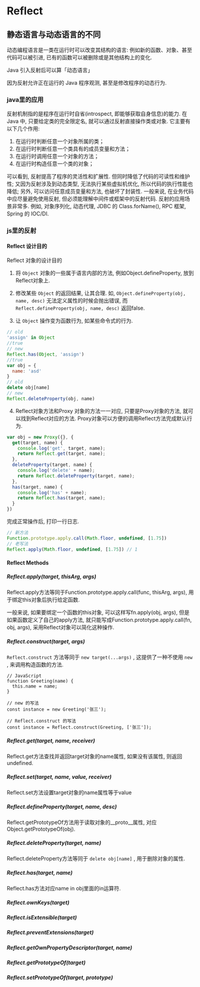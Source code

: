 <!--
Created: Mon Aug 26 2019 15:18:08 GMT+0800 (China Standard Time)
Modified: Wed May 06 2020 19:01:36 GMT+0800 (China Standard Time)
-->

# Reflect

## 静态语言与动态语言的不同

动态编程语言是一类在运行时可以改变其结构的语言: 例如新的函数、对象、甚至代码可以被引进, 已有的函数可以被删除或是其他结构上的变化.

Java 引入反射后可以算「动态语言」

因为反射允许正在运行的 Java 程序观测, 甚至是修改程序的动态行为.

### java里的应用

反射机制指的是程序在运行时自省(introspect, 即能够获取自身信息)的能力. 在 Java 中, 只要给定类的完全限定名, 就可以通过反射直接操作类或对象. 它主要有以下几个作用:

1. 在运行时判断任意一个对象所属的类；
2. 在运行时判断任意一个类具有的成员变量和方法；
3. 在运行时调用任意一个对象的方法；
4. 在运行时构造任意一个类的对象；

可以看到, 反射提高了程序的灵活性和扩展性. 但同时降低了代码的可读性和维护性; 又因为反射涉及到动态类型, 无法执行某些虚拟机优化, 所以代码的执行性能也降低; 另外, 可以访问任意成员变量和方法, 也破坏了封装性. 一般来说, 在业务代码中应尽量避免使用反射, 但必须能理解中间件或框架中的反射代码.
反射的应用场景非常多. 例如, 对象序列化, 动态代理, JDBC 的 Class.forName(), RPC 框架, Spring 的 IOC/DI.

### js里的反射

#### Reflect 设计目的

Reflect 对象的设计目的

1. 将 `Object` 对象的一些属于语言内部的方法, 例如Object.defineProperty, 放到Reflect对象上. 

2. 修改某些 `Object` 的返回结果, 让其合理. 如, `Object.defineProperty(obj, name, desc)` 无法定义属性的时候会抛出错误, 而 `Reflect.defineProperty(obj, name, desc)` 返回false. 

3. 让 `Object` 操作变为函数行为, 如某些命令式的行为. 

``` js
// old
'assign' in Object
//true
// new
Reflect.has(Object, 'assign')
//true
var obj = {
  name: 'asd'
}
// old
delete obj[name]
// new
Reflect.deleteProperty(obj, name)
```

4. Reflect对象方法和Proxy 对象的方法一一对应, 只要是Proxy对象的方法, 就可以找到Reflect对应的方法. Proxy对象可以方便的调用Reflect方法完成默认行为. 

``` js
var obj = new Proxy({}, {
  get(target, name) {
    console.log('get', target, name);
    return Reflect.get(target, name);
  },
  deleteProperty(target, name) {
    console.log('delete' + name);
    return Reflect.deleteProperty(target, name);
  },
  has(target, name) {
    console.log('has' + name);
    return Reflect.has(target, name);
  }
})
```

完成正常操作后, 打印一行日志. 

``` js
// 新方法
Function.prototype.apply.call(Math.floor, undefined, [1.75])
// 老写法
Reflect.apply(Math.floor, undefined, [1.75]) // 1
```

#### Reflect Methods

##### Reflect.apply(target, thisArg, args)

Reflect.apply方法等同于Function.prototype.apply.call(func, thisArg, args), 用于绑定this对象后执行给定函数.

一般来说, 如果要绑定一个函数的this对象, 可以这样写fn.apply(obj, args), 但是如果函数定义了自己的apply方法, 就只能写成Function.prototype.apply.call(fn, obj, args), 采用Reflect对象可以简化这种操作.

##### Reflect.construct(target, args)

`Reflect.construct` 方法等同于 `new target(...args)` , 这提供了一种不使用 `new` , 来调用构造函数的方法.

``` JS
// JavaScript
function Greeting(name) {
  this.name = name;
}

// new 的写法
const instance = new Greeting('张三');

// Reflect.construct 的写法
const instance = Reflect.construct(Greeting, ['张三']);
```

##### Reflect.get(target, name, receiver)

Reflect.get方法查找并返回target对象的name属性, 如果没有该属性, 则返回undefined.

##### Reflect.set(target, name, value, receiver)

Reflect.set方法设置target对象的name属性等于value

##### Reflect.defineProperty(target, name, desc)

Reflect.getPrototypeOf方法用于读取对象的__proto__属性, 对应Object.getPrototypeOf(obj).

##### Reflect.deleteProperty(target, name)

Reflect.deleteProperty方法等同于 `delete obj[name]` , 用于删除对象的属性.

##### Reflect.has(target, name)

Reflect.has方法对应name in obj里面的in运算符.

##### Reflect.ownKeys(target)

##### Reflect.isExtensible(target)

##### Reflect.preventExtensions(target)

##### Reflect.getOwnPropertyDescriptor(target, name)

##### Reflect.getPrototypeOf(target)

##### Reflect.setPrototypeOf(target, prototype)
